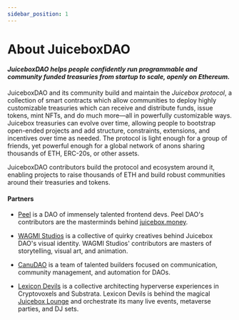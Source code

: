 ```yaml
---
sidebar_position: 1
---
```


# About JuiceboxDAO

#### *JuiceboxDAO helps people confidently run programmable and community funded treasuries from startup to scale, openly on Ethereum.*

JuiceboxDAO and its community build and maintain the *Juicebox protocol*, a collection of smart contracts which allow communities to deploy highly customizable treasuries which can receive and distribute funds, issue tokens, mint NFTs, and do much more—all in powerfully customizable ways. Juicebox treasuries can evolve over time, allowing people to bootstrap open-ended projects and add structure, constraints, extensions, and incentives over time as needed. The protocol is light enough for a group of friends, yet powerful enough for a global network of anons sharing thousands of ETH, ERC-20s, or other assets.

JuiceboxDAO contributors build the protocol and ecosystem around it, enabling projects to raise thousands of ETH and build robust communities around their treasuries and tokens.

#### Partners

* [Peel](https://juicebox.money/#/p/peel) is a DAO of immensely talented frontend devs. Peel DAO's contributors are the masterminds behind [juicebox.money](https://www.juicebox.money).

* [WAGMI Studios](https://juicebox.money/#/p/wagmistudios) is a collective of quirky creatives behind Juicebox DAO's visual identity. WAGMI Studios' contributors are masters of storytelling, visual art, and animation.

* [CanuDAO](https://juicebox.money/#/p/canudaocomm) is a team of talented builders focused on communication, community management, and automation for DAOs.

* [Lexicon Devils](https://juicebox.money/#/p/lexicondevils) is a collective architecting hyperverse experiences in Cryptovoxels and Substrata. Lexicon Devils is behind the magical [Juicebox Lounge](http://juicebox.lexicondevils.xyz/) and orchestrate its many live events, metaverse parties, and DJ sets.
